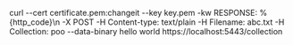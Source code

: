 curl --cert certificate.pem:changeit --key key.pem -kw RESPONSE: %{http_code}\n -X POST -H Content-type: text/plain -H Filename: abc.txt -H Collection: poo --data-binary hello world https://localhost:5443/collection

